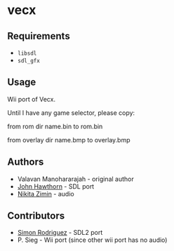 vecx
====


Requirements
------------
* `libsdl`
* `sdl_gfx`

Usage
-----

Wii port of Vecx.

Until I have any game selector,
please copy:

from rom dir name.bin to rom.bin

from overlay dir name.bmp to overlay.bmp

Authors
-------

* Valavan Manohararajah - original author
* [John Hawthorn](https://twitter.com/jhawthorn) - SDL port
* [Nikita Zimin](https://twitter.com/nzeemin) - audio

Contributors
-------
* [Simon Rodriguez](https://twitter.com/simonkosua) - SDL2 port
* P. Sieg - Wii port (since other wii port has no audio)

